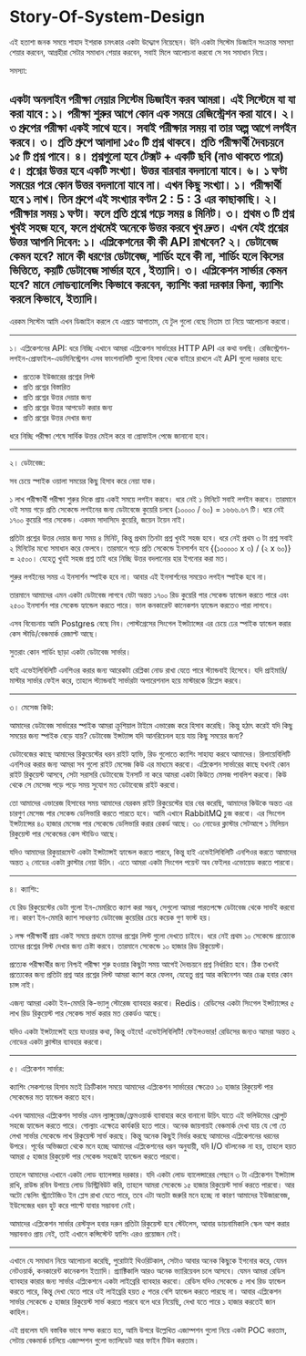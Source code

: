 # Story-Of-System-Design
এই হতাশা জনক সময়ে শাহাদ ইশরাক চমৎকার একটা উদ্দ্যোগ নিয়েছেন। উনি একটা সিস্টেম ডিজাইন সংক্রান্ত সমস্যা শেয়ার করবেন, আগ্রহীরা সেটার সমাধান শেয়ার করবেন, সবাই মিলে আলোচনা করবো সে সব সমাধান নিয়ে।



সমস্যা:

একটা অনলাইন পরীক্ষা নেয়ার সিস্টেম ডিজাইন করব আমরা। এই সিস্টেমে যা যা করা যাবে :
১। পরীক্ষা শুরুর আগে কোন এক সময়ে রেজিস্ট্রেশন করা যাবে।
২। ৩ গ্রুপের পরীক্ষা একই সাথে হবে। সবাই পরীক্ষার সময় বা তার অল্প আগে লগইন করবে।
৩। প্রতি গ্রুপে আলাদা ১৫০ টি প্রশ্ন থাকবে। প্রতি পরীক্ষার্থী দৈবচয়নে ১৫ টি প্রশ্ন পাবে।
৪। প্রশ্নগুলো হবে টেক্সট + একটি ছবি (নাও থাকতে পারে)
৫। প্রশ্নের উত্তর হবে একটি সংখ্যা। উত্তর বারবার বদলানো যাবে।
৬। ১ ঘণ্টা সময়ের পরে কোন উত্তর বদলানো যাবে না।
এখন কিছু সংখ্যা।
১। পরীক্ষার্থী হবে ১ লাখ। তিন গ্রুপে এই সংখ্যার বণ্টন 2 : 5 : 3 এর কাছাকাছি।
২। পরীক্ষার সময় ১ ঘণ্টা। ফলে প্রতি প্রশ্নে গড়ে সময় ৪ মিনিট।
৩। প্রথম ৩ টি প্রশ্ন খুবই সহজ হবে, ফলে প্রথমেই অনেকে উত্তর করবে খুব দ্রুত।
এখন যেই প্রশ্নের উত্তর আপনি দিবেন:
১। এপ্লিকেশনের কী কী API রাখবেন?
২। ডেটাবেজ কেমন হবে? মানে কী ধরণের ডেটাবেজ, শার্ডিং হবে কী না, শার্ডিং হলে কিসের ভিত্তিতে, কয়টি ডেটাবেজ সার্ভার হবে , ইত্যাদি।
৩। এপ্লিকেশন সার্ভার কেমন হবে? মানে লোডব্যালেন্সিং কিভাবে করবেন, ক্যাশিং করা দরকার কিনা, ক্যাশিং করলে কিভাবে, ইত্যাদি।
---------------

এরকম সিস্টেম আমি এখন ডিজাইন করলে যে এপ্রচে আগাতাম, যে টুল গুলো বেছে নিতাম তা নিয়ে আলোচনা করবো।

---
১। এপ্লিকেশনের API:
ধরে নিচ্ছি এখানে আমরা এপ্লিকেশন সার্ভারের HTTP API এর কথা বলছি। রেজিস্ট্রেশন-লগইন-প্রোফাইল-এডমিনিস্ট্রেশন এসব ফাংশনালিটি গুলো হিসাব থেকে বাইরে রাখলে এই API গুলো দরকার হবে:
- প্রত্যেক ইউজারের প্রশ্নের লিস্ট
- প্রতি প্রশ্নের বিস্তারিত
- প্রতি প্রশ্নের উত্তর দেয়ার জন্য
- প্রতি প্রশ্নের উত্তর আপডেট করার জন্য
- প্রতি প্রশ্নের উত্তর দেখার জন্য

ধরে নিচ্ছি পরীক্ষা শেষে সার্বিক উত্তর মেইল করে বা প্রোফাইল পেজে জানানো হবে।

---
২। ডেটাবেজ:

সব চেয়ে স্পাইক ওয়ালা সময়ের কিছু হিসাব করে নেয়া যাক।

১ লাখ পরীক্ষার্থী পরীক্ষা শুরুর দিকে প্রায় একই সময়ে লগইন করবে। ধরে নেই ১ মিনিটে সবাই লগইন করবে। তারমানে ওই সময় গড়ে প্রতি সেকেন্ডে লগইনের জন্য ডেটাবেজে কুয়েরি চলবে (১০০০০ / ৬০) = ১৬৬৬.৬৭ টি। ধরে নেই ১৭০০ কুয়েরি পার সেকেন্ড। একদম সাদাসিদে কুয়েরি, জয়েন টয়েন নাই।

প্রতিটা প্রশ্নের উত্তর দেয়ার জন্য সময় ৪ মিনিট, কিন্তু প্রথম তিনটা প্রশ্ন খুবই সহজ হবে। ধরে নেই প্রথম ৩ টা প্রশ্ন সবাই ২ মিনিটের মধ্যে সমাধান করে ফেলবে। তারমানে গড়ে প্রতি সেকেন্ডে ইনসার্শন হবে {(১০০০০০ x ৩) / (২ x ৬০)} = ২৫০০। যেহেতু খুবই সহজ প্রশ্ন তাই ধরে নিচ্ছি উত্তর বদলানোর হার ইগনোর করা মত।

শুরুর লগইনের সময় এ ইনসার্শন স্পাইক হবে না। আবার এই ইনসার্শনের সময়েও লগইন স্পাইক হবে না।

তারমানে আমাদের এমন একটা ডেটাবেজ লাগবে যেটা অন্তত ১৭০০ রিড কুয়েরি পার সেকেন্ড হ্যান্ডেল করতে পারে এবং ২৫০০ ইনসার্শন পার সেকেন্ড হ্যান্ডেল করতে পারে। ভাল কনকারেন্ট কানেকশন হ্যান্ডেল করতেও পারা লাগবে।

এসব বিবেচনায় আমি Postgres বেছে নিব। পোস্টগ্রেসের সিংগেল ইন্সট্যান্সের এর চেয়ে ঢের স্পাইক হ্যান্ডেল করার কেস স্টাডি/বেঞ্চমার্ক রেজাল্ট আছে।

সুতরাং কোন শার্ডিং ছাড়া একটা ডেটাবেজ সার্ভার।

হাই এভেইলিবিলিটি এনশিওর করার জন্য আরেকটা রেপ্লিকা নোড রাখা যেতে পারে স্ট্যান্ডবাই হিসেবে। যদি প্রাইমারি/মাস্টার সার্ভার ফেইল করে, তাহলে স্ট্যান্ডবাই সার্ভারটা অপারেশনাল হয়ে মাস্টারকে রিপ্লেস করবে।

---
৩। মেসেজ কিউ:

আমাদের ডেটাবেজ সার্ভারের স্পাইক আমরা ক্রুশিয়াল টাইমে এভারেজ করে হিসাব করেছি। কিন্তু হঠাৎ করেই যদি কিছু সময়ের জন্য স্পাইক বেড়ে যায়? ডেটাবেজ ইন্সট্যান্স যদি আনরিচেবল হয়ে যায় কিছু সময়ের জন্য?

ডেটাবেজের কাছে আমাদের রিকুয়েস্টের ধরন রাইট হ্যাভি, রিড গুলোতে ক্যাশিং সাহায্য করবে আমাদের। রিলায়েবিলিটি এনশিওর করার জন্য আমরা সব গুলো রাইট মেসেজ কিউ এর মাধ্যমে করবো। এপ্লিকেশন সার্ভারের কাছে যখনই কোন রাইট রিকুয়েস্ট আসবে, সেটা সরাসরি ডেটাবেজে ইনসার্ট না করে আমরা একটা কিউতে মেসজ পাবলিশ করবো। কিউ থেকে সে মেসেজ পড়ে পড়ে সময় সুযোগ মত ডেটাবেজে রাইট করবো।

তো আমাদের এভারেজ হিসাবের সময় আমাদের যেরকম রাইট রিকুয়েস্টের হার বের করেছি, আমাদের কিউকে অন্তত এর চারগুণ মেসেজ পার সেকেন্ড ডেলিভারি করতে পারতে হবে। আমি এখানে RabbitMQ চুজ করবো। এর সিংগেল ইন্সট্যান্সের ৪০ হাজার মেসেজ পার সেকেন্ডে ডেলিভারি করার রেকর্ড আছে। ৩০ নোডের ক্লাস্টার সেটআপে ১ মিলিয়ন রিকুয়েস্ট পার সেকেন্ডের কেস স্টাডিও আছে।

যদিও আমাদের রিকুয়ারমেন্ট একটা ইন্সট্যান্সই হ্যান্ডেল করতে পারবে, কিন্তু হাই এভেইলিবিলিটি এনশিওর করতে আমাদের অন্তত ২ নোডের একটা ক্লাস্টার নেয়া উচিৎ। এতে আমরা একটা সিংগেল পয়েন্ট অব ফেইলর এভোয়েড করতে পারবো।

---
৪। ক্যাশিং:

যে রিড রিকুয়েস্টের ডেটা গুলো ইন-মেমরিতে ক্যাশ করা সম্ভব, সেগুলো আমরা পারতপক্ষে ডেটাবেজ থেকে সার্ভই করবো না। কারণ ইন-মেমরি ক্যাশ সাধরণত ডেটাবেজ কুয়েরির চেয়ে কয়েক গুণ ফাস্ট হয়।

১ লক্ষ পরীক্ষার্থী প্রায় একই সময়ে প্রথমে তাদের প্রশ্নের লিস্ট গুলো দেখতে চাইবে। ধরে নেই প্রথম ১০ সেকেন্ডে প্রত্যেকে তাদের প্রশ্নের লিস্ট দেখার জন্য চেষ্টা করবে। তারমানে সেকেন্ডে ১০ হাজার রিড রিকুয়েস্ট।

প্রত্যেক পরীক্ষার্থীর জন্য নিশ্চই পরীক্ষা শুরু হওয়ার কিছুটা সময় আগেই দৈবচয়নে প্রশ্ন নির্ধারিত হবে। ঠিক তখনই প্রত্যেকের জন্য প্রতিটা প্রশ্ন আর প্রশ্নের লিস্ট আমরা ক্যাশ করে ফেলব, যেহেতু প্রশ্ন আর কম্বিনেশন আর চেঞ্জ হবার কোন চান্স নাই।

এজন্য আমরা একটা ইন-মেমরি কি-ভ্যালু স্টোরেজ ব্যাবহার করবো। Redis। রেডিসের একটা সিংগেল ইন্সট্যান্সের ৫ লাখ রিড রিকুয়েস্ট পার সেকেন্ড সার্ভ করার মত রেকর্ডও আছে।

যদিও একটা ইন্সট্যান্সেই হয়ে যাওয়ার কথা, কিন্তু ওইযে! এভেইলিবিলিটি! ফেইলওভার! রেডিসের জন্যও আমরা অন্তত ২ নোডের একটা ক্লাস্টার ব্যাবহার করবো।

---
৫। এপ্লিকেশন সার্ভার:

ক্যাশিং সেকশনের হিসাব মতই ক্রিটিকাল সময়ে আমাদের এপ্লিকেশন সার্ভারের ক্ষেত্রেও ১০ হাজার রিকুয়েস্ট পার সেকেন্ডের মত হ্যান্ডেল করতে হবে।

এখন আমাদের এপ্লিকেশন সার্ভার এমন ল্যাঙ্গুয়েজ/ফ্রেমওয়ার্ক ব্যাবাহার করে বানানো উচিৎ যাতে এই ভলিউমের থ্রোপুট সহজে হ্যান্ডেল করতে পারে। গোল্যাং এক্ষেত্রে কার্যকরি হতে পারে। অনেক জায়গায়ই বেঞ্চমার্ক দেখা যায় যে গো তে লেখা সার্ভার সেকেন্ডে লাখ রিকুয়েস্ট সার্ভ করছে। কিন্তু অনেক কিছুই নির্ভর করছে আমাদের এপ্লিকেশনের ধরনের উপরে। পূর্বের অভিজ্ঞতা থেকে মনে হচ্ছে আমাদের এপ্লিকেশনের ধরন অনুযায়ী, যদি I/O বটলনেক না হয়, তাহলে হয়ত আমরা ৫ হাজার রিকুয়েস্ট পার সেকেন্ড সহজেই হ্যান্ডেল করতে পারবো।

তাহলে আমাদের এখানে একটা লোড ব্যালেন্সার দরকার। যদি একটা লোড ব্যালেন্সারের পেছনে ৩ টা এপ্লিকেশন ইন্সট্যান্স রাখি, রাউন্ড রবিন উপায়ে লোড ডিস্ট্রিবিউট করি, তাহলে আমরা সেকেন্ডে ১৫ হাজার রিকুয়েস্ট সার্ভ করতে পারবো। আর অটো স্কেলিং স্ট্র্যাটেজিও ইন প্লেস রাখা যেতে পারে, তবে এটা অতটা জরুরি মনে হচ্ছে না কারণ আমাদের ইউজারবেজ, ইউসেজের ধরন হুট করে পাল্টে যাবার সম্ভাবনা নেই।

আমাদের এপ্লিকেশন সার্ভার রেস্টফুল হবার দরুন প্রতিটা রিকুয়েস্ট হবে স্টেটলেস, আবার ডায়নামিকালি স্কেল আপ করার সম্ভাবনাও প্রায় নেই, তাই এখানে কন্সিস্টেন্ট হ্যাশিং এরও প্রয়োজন নেই।

---------------

এখানে যে সমাধান নিয়ে আলোচনা করেছি, পুরোটাই থিওরিটকাল, সেটাও আবার অনেক কিছুকে ইগনোর করে, যেমন নেটওয়ার্ক, কনকারেন্ট কানেকশন ইত্যাদি। প্র্যাক্টিকালি আরও অনেক ভ্যারিয়েবল চলে আসবে। যেমন আমরা রেডিস ব্যাবহার কারার জন্য সার্ভার এপ্লিকেশনে একটা লাইব্রেরি ব্যাবহার করবো। রেডিস যদিও সেকেন্ডে ৫ লাখ রিড হ্যান্ডেল করতে পারে, কিন্তু দেখা যেতে পারে ওই লাইব্রেরি হয়ত ৫ শতর বেশি হ্যান্ডেল করতে পারছে না। আবার এপ্লিকেশন সার্ভার সেকেন্ডে ৫ হাজার রিকুয়েস্ট সার্ভ করতে পারবে বলে ধরে নিয়েছি, দেখা যতে পারে ১ হাজার করতেই জান কাহিল।

এই প্রবলেম যদি বস্তবিক ভাবে সল্ভ করতে হত, আমি উপরে উল্লেখিত এজাম্পশন গুলো নিয়ে একটা POC করতাম, সেটায় বেঞ্চমার্ক চালিয়ে এজাম্পশন গুলো ভ্যালিডেট আর ফাইন টিউন করতাম।